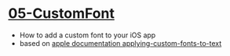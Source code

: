 # [05-CustomFont](https://github.com/molab-itp/05-CustomFont.git)

- How to add a custom font to your iOS app
- based on
  [apple documentation applying-custom-fonts-to-text](https://developer.apple.com/documentation/swiftui/applying-custom-fonts-to-text/)

